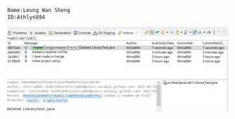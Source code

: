 	Name:Leung Wan Sheng
	ID:Athlyn894
![lab1](https://github.com/Athlyn894/comp3111-lab1-2020s/blob/master/3111Lab1.png)